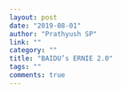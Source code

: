 ```yaml
---
layout: post
date: "2019-08-01"
author: "Prathyush SP"
link: ""
category: ""
title: "BAIDU’s ERNIE 2.0"
tags: ""
comments: true
---
```

